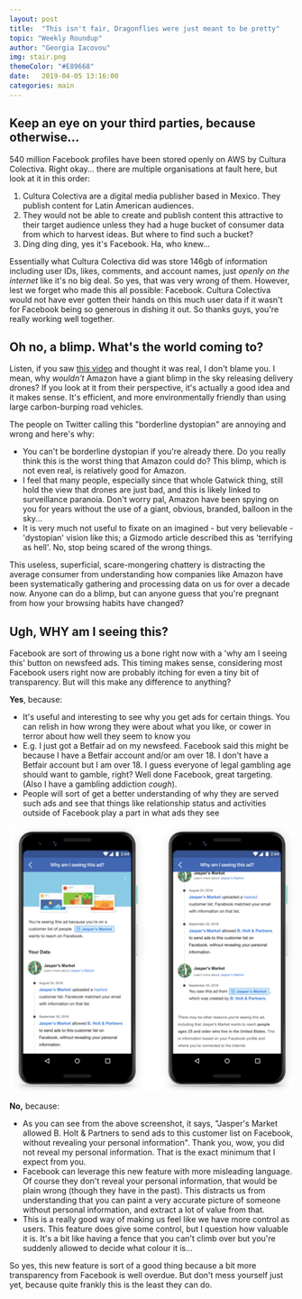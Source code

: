 ```yaml
---
layout: post
title:  "This isn't fair, Dragonflies were just meant to be pretty"
topic: "Weekly Roundup"
author: "Georgia Iacovou"
img: stair.png
themeColor: "#E89668"
date:   2019-04-05 13:16:00
categories: main
---
```


## Keep an eye on your third parties, because otherwise...

540 million Facebook profiles have been stored openly on AWS by Cultura Colectiva. Right okay... there are multiple organisations at fault here, but look at it in this order:

1. Cultura Colectiva are a digital media publisher based in Mexico. They publish content for Latin American audiences. 
2. They would not be able to create and publish content this attractive to their target audience unless they had a huge bucket of consumer data from which to harvest ideas. But where to find such a bucket?
3. Ding ding ding, yes it's Facebook. Ha, who knew...

Essentially what Cultura Colectiva did was store 146gb of information including user IDs, likes, comments, and account names, just *openly on the internet* like it's no big deal. So yes, that was very wrong of them. However, lest we forget who made this all possible: Facebook. Cultura Colectiva would not have ever gotten their hands on this much user data if it wasn't for Facebook being so generous in dishing it out. So thanks guys, you're really working well together.

## Oh no, a blimp. What's the world coming to?

Listen, if you saw [this video](https://www.youtube.com/watch?v=g-jzBzPyOZg) and thought it was real, I don't blame you. I mean, why *wouldn't* Amazon have a giant blimp in the sky releasing delivery drones? If you look at it from their perspective, it's actually a good idea and it makes sense. It's efficient, and more environmentally friendly than using large carbon-burping road vehicles.

The people on Twitter calling this "borderline dystopian" are annoying and wrong and here's why:

- You can't be borderline dystopian if you're already there. Do you really think this is the worst thing that Amazon could do? This blimp, which is not even real, is relatively good for Amazon.
- I feel that many people, especially since that whole Gatwick thing, still hold the view that drones are just bad, and this is likely linked to surveillance paranoia. Don't worry pal, Amazon have been spying on you for years without the use of a giant, obvious, branded, balloon in the sky...
- It is very much not useful to fixate on an imagined - but very believable - 'dystopian' vision like this; a Gizmodo article described this as 'terrifying as hell'. No, stop being scared of the wrong things.

This useless, superficial, scare-mongering chattery is distracting the average consumer from understanding how companies like Amazon have been systematically gathering and processing data on us for over a decade now. Anyone can do a blimp, but can anyone guess that you're pregnant from how your browsing habits have changed?

## Ugh, WHY am I seeing this?

Facebook are sort of throwing us a bone right now with a 'why am I seeing this' button on newsfeed ads. This timing makes sense, considering most Facebook users right now are probably itching for even a tiny bit of transparency. But will this make any difference to anything?

**Yes**, because:

- It's useful and interesting to see why you get ads for certain things. You can relish in how wrong they were about what you like, or cower in terror about how well they seem to know you
- E.g. I just got a Betfair ad on my newsfeed. Facebook said this might be because I have a Betfair account and/or am over 18. I don't have a Betfair account but I am over 18. I guess everyone of legal gambling age should want to gamble, right? Well done Facebook, great targeting. (Also I have a gambling addiction *cough*).
- People will sort of get a better understanding of why they are served such ads and see that things like relationship status and activities outside of Facebook play a part in what ads they see

![](/images/feedads.jpg)

**No,** because:

- As you can see from the above screenshot, it says, "Jasper's Market allowed B. Holt & Partners to send ads to this customer list on Facebook, without revealing your personal information". Thank you, wow, you did not reveal my personal information. That is the exact minimum that I expect from you.
- Facebook can leverage this new feature with more misleading language. Of course they don't reveal your personal information, that would be plain wrong (though they have in the past). This distracts us from understanding that you can paint a very accurate picture of someone without personal information, and extract a lot of value from that.
- This is a really good way of making us feel like we have more control as users. This feature does give some control, but I question how valuable it is. It's a bit like having a fence that you can't climb over but you're suddenly allowed to decide what colour it is...

So yes, this new feature is sort of a good thing because a bit more transparency from Facebook is well overdue. But don't mess yourself just yet, because quite frankly this is the least they can do.
